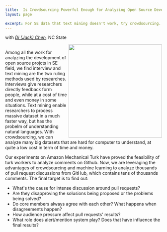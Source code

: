 ```yaml
---
title:  Is Crowdsourcing Powerful Enough for Analyzing Open Source Development?
layout: page

excerpt: For SE data that text mining doesn't work, try crowdsourcing.
---
```


with _[Di (Jack) Chen](http://ai4se.net/people/2014/05/16/Di-Chen/),_ NC State
     
<img align=right width=300
 src="https://raw.githubusercontent.com/ai-se/ai-se.github.io/master/img/crowdsourcing_cloud.jpg"/>     
Among all the work for analyzing the development of open source projcts in SE field, we find interview and text mining are the two ruling methods used by researches. Interviews give researchers directly feedback form people, while at a cost of time and even money in some situations. Text mining enable researchers to process massive dataset in a much faster way, but has the probelm of understanding natural languages. With crowdsourcing, we can analyze many big datasets that are hard for computer to understand, at quite a low cost in term of time and money. 

Our experiments on Amazon Mechanical Turk have proved the feasibility of turk workers to analyze comments on Github. Now, we are leveraging the advantages of crowdsourcing and machine learning to analyze thousands of pull request discussions from GitHub, which contains tens of thousands comments. The final target is to find out:

- What's the cause for intense discussion around pull requests? 
- Are they disapproving the solusions being proposed or the problems being solved? 
- Do core members always agree with each other? What happens when disagreements happen? 
- How audience pressure affect pull requests' results? 
- What role does alert/mention system play? Does that have influence the final results?
